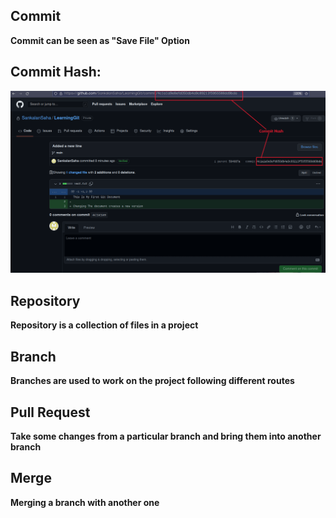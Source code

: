 ## Commit
**Commit can be seen as "Save File" Option**

## Commit Hash:
![Commit Hash](./CommitHash.png "Commit Hash")


## Repository
**Repository is a collection of files in a project**

## Branch
**Branches are used to work on the project following different routes**

## Pull Request
**Take some changes from a particular branch and bring them into another branch**

## Merge
**Merging a branch with another one**
